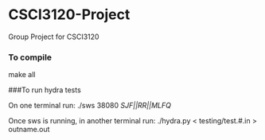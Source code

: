 # CSCI3120-Project
Group Project for CSCI3120

### To compile

make all


###To run hydra tests

On one terminal run:
./sws 38080 *SJF||RR||MLFQ*

Once sws is running, in another terminal run:
./hydra.py < testing/test.#.in > outname.out